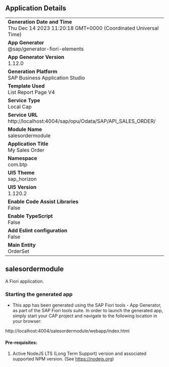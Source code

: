 ## Application Details
|               |
| ------------- |
|**Generation Date and Time**<br>Thu Dec 14 2023 11:20:18 GMT+0000 (Coordinated Universal Time)|
|**App Generator**<br>@sap/generator-fiori-elements|
|**App Generator Version**<br>1.12.0|
|**Generation Platform**<br>SAP Business Application Studio|
|**Template Used**<br>List Report Page V4|
|**Service Type**<br>Local Cap|
|**Service URL**<br>http://localhost:4004/sap/opu/Odata/SAP/API_SALES_ORDER/
|**Module Name**<br>salesordermodule|
|**Application Title**<br>My Sales Order|
|**Namespace**<br>com.btp|
|**UI5 Theme**<br>sap_horizon|
|**UI5 Version**<br>1.120.2|
|**Enable Code Assist Libraries**<br>False|
|**Enable TypeScript**<br>False|
|**Add Eslint configuration**<br>False|
|**Main Entity**<br>OrderSet|

## salesordermodule

A Fiori application.

### Starting the generated app

-   This app has been generated using the SAP Fiori tools - App Generator, as part of the SAP Fiori tools suite.  In order to launch the generated app, simply start your CAP project and navigate to the following location in your browser:

http://localhost:4004/salesordermodule/webapp/index.html

#### Pre-requisites:

1. Active NodeJS LTS (Long Term Support) version and associated supported NPM version.  (See https://nodejs.org)


